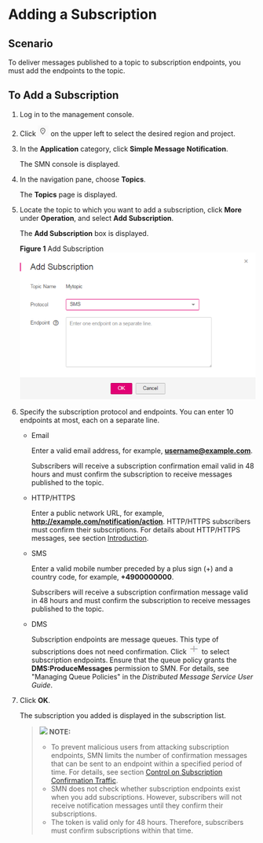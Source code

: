 # Adding a Subscription<a name="en-us_topic_0043961402"></a>

## Scenario<a name="section32629212144827"></a>

To deliver messages published to a topic to subscription endpoints, you must add the endpoints to the topic.

## To Add a Subscription<a name="section66233919201117"></a>

1.  Log in to the management console.
2.  Click  ![](figures/icon-region.png)  on the upper left to select the desired region and project.
3.  In the  **Application**  category, click  **Simple Message Notification**.

    The SMN console is displayed.

4.  In the navigation pane, choose  **Topics**.

    The  **Topics**  page is displayed.

5.  Locate the topic to which you want to add a subscription, click  **More**  under  **Operation**, and select  **Add Subscription**.

    The  **Add Subscription**  box is displayed.

    **Figure  1**  Add Subscription<a name="fig78719791833"></a>  
    ![](figures/add-subscription-1.png "add-subscription-1")

6.  Specify the subscription protocol and endpoints. You can enter 10 endpoints at most, each on a separate line.
    -   Email

        Enter a valid email address, for example,  **username@example.com**.

        Subscribers will receive a subscription confirmation email valid in 48 hours and must confirm the subscription to receive messages published to the topic.

    -   HTTP/HTTPS

        Enter a public network URL, for example,  **http://example.com/notification/action**. HTTP/HTTPS subscribers must confirm their subscriptions. For details about HTTP/HTTPS messages, see section  [Introduction](introduction-3.md).

    -   SMS

        Enter a valid mobile number preceded by a plus sign \(+\) and a country code, for example,  **+4900000000**.

        Subscribers will receive a subscription confirmation message valid in 48 hours and must confirm the subscription to receive messages published to the topic.

    -   DMS

        Subscription endpoints are message queues. This type of subscriptions does not need confirmation. Click  ![](figures/icon-plus.png)  to select subscription endpoints. Ensure that the queue policy grants the  **DMS:ProduceMessages**  permission to SMN. For details, see "Managing Queue Policies" in the  _Distributed Message Service User Guide_.

7.  Click  **OK**.

    The subscription you added is displayed in the subscription list.

    >![](/images/icon-note.gif) **NOTE:**   
    >-   To prevent malicious users from attacking subscription endpoints, SMN limits the number of confirmation messages that can be sent to an endpoint within a specified period of time. For details, see section  [Control on Subscription Confirmation Traffic](control-on-subscription-confirmation-traffic.md).  
    >-   SMN does not check whether subscription endpoints exist when you add subscriptions. However, subscribers will not receive notification messages until they confirm their subscriptions.  
    >-   The token is valid only for 48 hours. Therefore, subscribers must confirm subscriptions within that time.  


